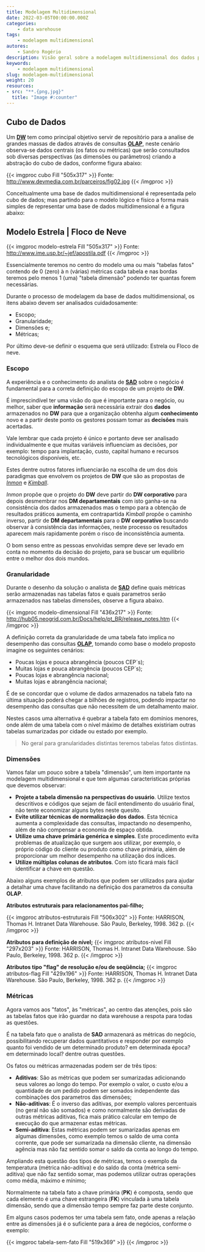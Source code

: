 ```yaml
---
title: Modelagem Multidimensional
date: 2022-03-05T00:00:00.000Z
categories:
    - data warehouse
tags:
    - modelagem multidimensional
autores:
    - Sandro Rogério
description: Visão geral sobre a modelagem multidimensional dos dados para uso em um DW.
keywords:
    - modelagem multidimensional
slug: modelagem-multidimensional
weight: 20
resources:
- src: "**.{png,jpg}"
  title: "Image #:counter"
---
```


## Cubo de Dados

Um [**DW**](/docs/trilhadeestudo/diario-de-bordo-v1/visao-geral/#datawarehouse-dw--data-mart-dm) tem como principal objetivo servir de repositório para a analise de grandes massas de dados através de consultas [**OLAP**](/docs/trilhadeestudo/diario-de-bordo-v1/visao-geral/#oltp--olap), neste cenário observa-se dados centrais (os fatos ou métricas) que serão consultados sob diversas perspectivas (as dimensões ou parâmetros) criando a abstração do cubo de dados, conforme figura abaixo:

{{< imgproc cubo Fill "505x317" >}}
Fonte: http://www.devmedia.com.br/parceiros/fig02.jpg
{{< /imgproc >}}

Conceitualmente uma base de dados multidimensional é representada pelo cubo de dados; mas partindo para o modelo lógico e físico a forma mais simples de representar uma base de dados multidimensional é a figura abaixo:

## Modelo Estrela | Floco de Neve

{{< imgproc modelo-estrela Fill "505x317" >}}
Fonte: http://www.ime.usp.br/~jef/apostila.pdf
{{< /imgproc >}}

Essencialmente teremos no centro do modelo uma ou mais "tabelas fatos" contendo de 0 (zero) à n (várias) métricas cada tabela e nas bordas teremos pelo menos 1 (uma) "tabela dimensão" podendo ter quantas forem necessárias.

Durante o processo de modelagem da base de dados multidimensional, os itens abaixo devem ser analisados cuidadosamente:

- Escopo;
- Granularidade;
- Dimensões e;
- Métricas;

Por último deve-se definir o esquema que será utilizado: Estrela ou Floco de neve.

### Escopo

A experiência e o conhecimento do analista de [**SAD**](/docs/trilhadeestudo/diario-de-bordo-v1/visao-geral/#sad-sistema-de-apoio-à-decisão) sobre o negócio é fundamental para a correta definição do escopo de um projeto de **DW**.

É imprescindível ter uma visão do que é importante para o negócio, ou melhor, saber que **informação** será necessária extrair dos **dados** armazenados no **DW** para que a organização obtenha algum **conhecimento** novo e a partir deste ponto os gestores possam tomar as **decisões** mais acertadas.

Vale lembrar que cada projeto é único e portanto deve ser analisado individualmente e que muitas variáveis influenciam as decisões, por exemplo: tempo para implantação, custo, capital humano e recursos tecnológicos disponíveis, etc.

Estes dentre outros fatores influenciarão na escolha de um dos dois paradigmas que envolvem os projetos de **DW** que são as propostas de [*Inmon*](https://en.wikipedia.org/wiki/Bill_Inmon) e [*Kimball*](https://pt.wikipedia.org/wiki/Ralph_Kimball).

*Inmon* propõe que o projeto do **DW** deve partir do **DW corporativo** para depois desmembrar nos **DM departamentais** com isto ganha-se na consistência dos dados armazenados mas o tempo para a obtenção de resultados práticos aumenta, em contrapartida *Kimball* propõe o caminho inverso, partir de **DM departamentais** para o **DW corporativo** buscando observar à consistência das informações, neste processo os resultados aparecem mais rapidamente porém o risco de inconsistência aumenta.

O bom senso entre as pessoas envolvidas sempre deve ser levado em conta no momento da decisão do projeto, para se buscar um equilibrio entre o melhor dos dois mundos.

### Granularidade

Durante o desenho da solução o analista de [**SAD**](/docs/trilhadeestudo/diario-de-bordo-v1/visao-geral/#sad-sistema-de-apoio-à-decisão) define quais métricas serão armazenadas nas tabelas fatos e quais parametros serão armazenados nas tabelas dimensões, observe a figura abaixo.

{{< imgproc modelo-dimensional Fill "436x217" >}}
Fonte: http://hub05.neogrid.com.br/Docs/help/pt_BR/release_notes.htm
{{< /imgproc >}}

A definição correta da granularidade de uma tabela fato implica no desempenho das consultas [**OLAP**](/docs/trilhadeestudo/diario-de-bordo-v1/visao-geral/#oltp--olap), tomando como base o modelo proposto imagine os seguintes cenários:

- Poucas lojas e pouca abrangência (poucos CEP´s);
- Muitas lojas e pouca abrangência (poucos CEP´s);
- Poucas lojas e abrangência nacional;
- Muitas lojas e abrangência nacional;

É de se concordar que o volume de dados armazenados na tabela fato na última situação poderá chegar a bilhões de registros, podendo impactar no desempenho das consultas que não necessitem de um detalhamento maior.

Nestes casos uma alternativa é quebrar a tabela fato em domínios menores, onde além de uma tabela com o nível máximo de detalhes existiriam outras tabelas sumarizadas por cidade ou estado por exemplo.

> No geral para granularidades distintas teremos tabelas fatos distintas.

### Dimensões

Vamos falar um pouco sobre a tabela "dimensão", um item importante na modelagem multidimensional e que tem algumas caracteristicas próprias que devemos observar:

- **Projete a tabela dimensão na perspectivas do usuário**. Utilize textos descritivos e códigos que sejam de fácil entendimento do usuário final, não tente economizar alguns bytes neste quesito.
- **Evite utilizar técnicas de normalização dos dados**. Esta técnica aumenta a complexidade das consultas, impactando no desempenho, além de não compensar a economia de espaço obtida.
- **Utilize uma chave primária genérica e simples**. Este procedimento evita problemas de atualização que surgem aos utilizar, por exemplo, o próprio código do cliente ou produto como chave primária, além de proporcionar um melhor desempenho na utilização dos índices.
- **Utilize múltiplas colunas de atributos**. Com isto ficará mais fácil identificar a chave em questão.

Abaixo alguns exemplos de atributos que podem ser utilizados para ajudar a detalhar uma chave facilitando na definição dos parametros da consulta **OLAP**.

**Atributos estruturais para relacionamentos pai-filho;**

{{< imgproc atributos-estruturais Fill "506x302" >}}
Fonte: HARRISON, Thomas H. Intranet Data Warehouse. São Paulo, Berkeley, 1998. 362 p.
{{< /imgproc >}}

**Atributos para definição de nível;**
{{< imgproc atributos-nivel Fill "297x203" >}}
Fonte: HARRISON, Thomas H. Intranet Data Warehouse. São Paulo, Berkeley, 1998. 362 p.
{{< /imgproc >}}

**Atributos tipo "flag" de resolução e/ou de seqüência;**
{{< imgproc atributos-flag Fill "429x196" >}}
Fonte: HARRISON, Thomas H. Intranet Data Warehouse. São Paulo, Berkeley, 1998. 362 p.
{{< /imgproc >}}

### Métricas

Agora vamos aos "fatos", às "métricas", ao centro das atenções, pois são as tabelas fatos que irão guardar no data warehouse a respota para todas as questões.

É na tabela fato que o analista de **SAD** armazenará as métricas do negócio, possibilitando recuperar dados quantitativos e responder por exemplo quanto foi vendido de um determinado produto? em determinada época? em determinado local? dentre outras questões.

Os fatos ou métricas armazenadas podem ser de três tipos:

- **Aditivas**: São as métricas que podem ser sumarizadas adicionando seus valores ao longo do tempo. Por exemplo o valor, o custo e/ou a quantidade de um pedido podem ser somados independente das combinações dos parametros das dimensões;
- **Não-aditivas**: É o inverso das aditivas, por exemplo valores percentuais (no geral não são somados) e como normalmente são derivadas de outras métricas aditivas, fica mais prático calcular em tempo de execução do que armazenar estas métricas.
- **Semi-aditiva**: Estas métricas podem ser sumarizadas apenas em algumas dimensões, como exemplo temos o saldo de uma conta corrente, que pode ser sumarizada na dimensão cliente, na dimensão agência mas não faz sentido somar o saldo da conta ao longo do tempo.

Ampliando esta questão dos tipos de métricas, temos o exemplo da temperatura (métrica não-aditiva) e do saldo da conta (métrica semi-aditiva) que não faz sentido somar, mas podemos utilizar outras operações como média, máximo e mínimo;

Normalmente na tabela fato a chave primária (**PK**) é composta, sendo que cada elemento é uma chave estrangeira (**FK**) vinculada à uma tabela dimensão, sendo que a dimensão tempo sempre faz parte deste conjunto.

Em alguns casos podemos ter uma tabela sem fato, onde apenas a relação entre as dimensões já é o suficiente para a área de negócios, conforme o exemplo:

{{< imgproc tabela-sem-fato Fill "519x369" >}}
{{< /imgproc >}}
